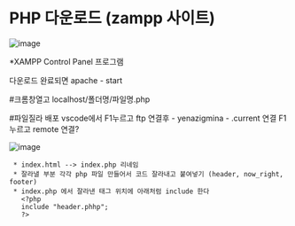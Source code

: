 # PHP 다운로드 (zampp 사이트)

![image](https://github.com/YENAZIGMINA/PHP/assets/129706758/a83db6d2-73b9-44e0-9bbf-7be1ce230d16)

*XAMPP Control Panel 프로그램

다운로드 완료되면 apache - start

#크롬창열고 localhost/폴더명/파일명.php 


#파일질라 배포 
    vscode에서 F1누르고 ftp 연결후 - yenazigmina - .current 연결
    F1누르고 remote 연결?

 ![image](https://github.com/YENAZIGMINA/PHP/assets/129706758/ab006f50-3f94-402c-92aa-a172fa4e48ef)

     * index.html --> index.php 리네임
     * 잘라낼 부분 각각 php 파일 만들어서 코드 잘라내고 붙여넣기 (header, now_right, footer)
     * index.php 에서 잘라낸 태그 위치에 아래처럼 include 한다
       <?php
       include "header.phhp";
       ?>
